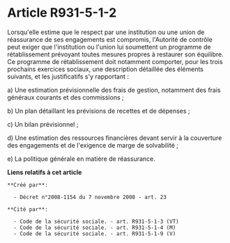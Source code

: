 # Article R931-5-1-2

Lorsqu'elle estime que le respect par une institution ou une union de réassurance de ses engagements est compromis,
l'Autorité de contrôle peut exiger que l'institution ou l'union lui soumettent un programme de rétablissement prévoyant
toutes mesures propres à restaurer son équilibre. Ce programme de rétablissement doit notamment comporter, pour les trois
prochains exercices sociaux, une description détaillée des éléments suivants, et les justificatifs s'y rapportant : 

a) Une estimation prévisionnelle des frais de gestion, notamment des frais généraux courants et des commissions ; 

b) Un plan détaillant les prévisions de recettes et de dépenses ; 

c) Un bilan prévisionnel ; 

d) Une estimation des ressources financières devant servir à la couverture des engagements et de l'exigence de marge de
solvabilité ; 

e) La politique générale en matière de réassurance.

**Liens relatifs à cet article**

	**Créé par**:

	  - Décret n°2008-1154 du 7 novembre 2008 - art. 23

	**Cité par**:

	  - Code de la sécurité sociale. - art. R931-5-1-3 (VT)
	  - Code de la sécurité sociale. - art. R931-5-1-4 (M)
	  - Code de la sécurité sociale. - art. R931-5-1-9 (V)
